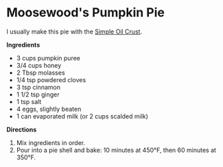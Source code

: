 Moosewood's Pumpkin Pie
=======================

I usually make this pie with the [Simple Oil Crust](../pie_crusts/simple_oil_crust.md).

__Ingredients__

* 3 cups pumpkin puree
* 3/4 cups honey
* 2 Tbsp molasses
* 1/4 tsp powdered cloves
* 3 tsp cinnamon
* 1 1/2 tsp ginger
* 1 tsp salt
* 4 eggs, slightly beaten
* 1 can evaporated milk (or 2 cups scalded milk)

__Directions__

1. Mix ingredients in order.
2. Pour into a pie shell and bake:
   10 minutes at 450°F, then
   60 minutes at 350°F.
